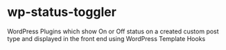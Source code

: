 # wp-status-toggler
WordPress Plugins which show On or Off status on a created custom post type and displayed in the front end using WordPress Template Hooks
